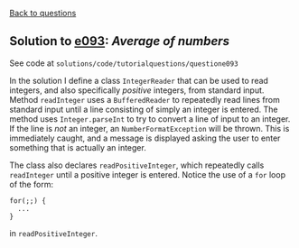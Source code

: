 [Back to questions](../README.md)

## Solution to [e093](../questions/e093): *Average of numbers*

See code at `solutions/code/tutorialquestions/questione093`

In the solution I define a class `IntegerReader` that can be used to read integers, and also specifically
*positive* integers, from standard input.  Method `readInteger` uses a `BufferedReader` to repeatedly read lines from standard input until a line consisting of simply an integer is entered.  The method uses `Integer.parseInt` to try to convert a line of input to an integer.
If the line is *not* an integer, an `NumberFormatException` will be thrown.  This is immediately caught, and a message is displayed asking the
user to enter something that is actually an integer.

The class also declares `readPositiveInteger`, which repeatedly calls `readInteger` until a positive integer is entered.  Notice the use
of a `for` loop of the form:

```
for(;;) {
  ...
}
```
in `readPositiveInteger`.

